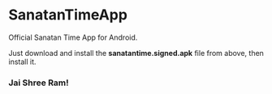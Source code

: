 # SanatanTimeApp

Official Sanatan Time App for Android. 

Just download and install the **sanatantime.signed.apk** file from above, then install it. 

### Jai Shree Ram!
